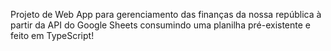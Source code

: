 Projeto de Web App para gerenciamento das finanças da nossa república à partir da API do Google Sheets consumindo uma planilha pré-existente e feito em TypeScript!
